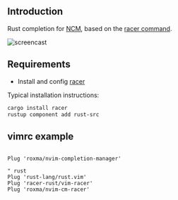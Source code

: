 
## Introduction

Rust completion for [NCM](https://github.com/roxma/nvim-completion-manager),
based on the [racer command](https://github.com/phildawes/racer#installation).

![screencast](https://cloud.githubusercontent.com/assets/4538941/25031134/383c5d04-20fd-11e7-8503-54f35fd80138.gif)

## Requirements

- Install and config [racer](https://github.com/phildawes/racer#installation)

Typical installation instructions:

```bash
cargo install racer
rustup component add rust-src
```

## vimrc example

```vim

Plug 'roxma/nvim-completion-manager'

" rust
Plug 'rust-lang/rust.vim'
Plug 'racer-rust/vim-racer'
Plug 'roxma/nvim-cm-racer'

```
